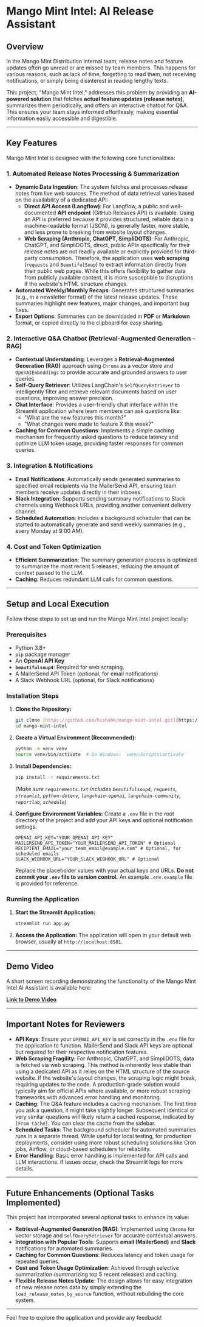 # Mango Mint Intel: AI Release Assistant

## Overview

In the Mango Mint Distribution internal team, release notes and feature updates often go unread or are missed by team members. This happens for various reasons, such as lack of time, forgetting to read them, not receiving notifications, or simply being disinterest in reading lengthy texts.

This project, "Mango Mint Intel," addresses this problem by providing an **AI-powered solution** that fetches **actual feature updates (release notes)**, summarizes them periodically, and offers an interactive chatbot for Q&A. This ensures your team stays informed effortlessly, making essential information easily accessible and digestible.

---

## Key Features

Mango Mint Intel is designed with the following core functionalities:

### 1. **Automated Release Notes Processing & Summarization**
* **Dynamic Data Ingestion**: The system fetches and processes release notes from live web sources. The method of data retrieval varies based on the availability of a dedicated API:
    * **Direct API Access (Langflow)**: For Langflow, a public and well-documented **API endpoint** (GitHub Releases API) is available. Using an API is preferred because it provides structured, reliable data in a machine-readable format (JSON), is generally faster, more stable, and less prone to breaking from website layout changes.
    * **Web Scraping (Anthropic, ChatGPT, SimpliDOTS)**: For Anthropic, ChatGPT, and SimpliDOTS, direct, public APIs specifically for their release notes are not readily available or explicitly provided for third-party consumption. Therefore, the application uses **web scraping** (`requests` and `BeautifulSoup`) to extract information directly from their public web pages. While this offers flexibility to gather data from publicly available content, it is more susceptible to disruptions if the website's HTML structure changes.
* **Automated Weekly/Monthly Recaps**: Generates structured summaries (e.g., in a newsletter format) of the latest release updates. These summaries highlight new features, major changes, and important bug fixes.
* **Export Options**: Summaries can be downloaded in **PDF** or **Markdown** format, or copied directly to the clipboard for easy sharing.

### 2. **Interactive Q&A Chatbot (Retrieval-Augmented Generation - RAG)**
* **Contextual Understanding**: Leverages a **Retrieval-Augmented Generation (RAG)** approach using `Chroma` as a vector store and `OpenAIEmbeddings` to provide accurate and grounded answers to user queries.
* **Self-Query Retriever**: Utilizes LangChain's `SelfQueryRetriever` to intelligently filter and retrieve relevant documents based on user questions, improving answer precision.
* **Chat Interface**: Provides a user-friendly chat interface within the Streamlit application where team members can ask questions like:
    * "What are the new features this month?"
    * "What changes were made to feature X this week?"
* **Caching for Common Questions**: Implements a simple caching mechanism for frequently asked questions to reduce latency and optimize LLM token usage, providing faster responses for common queries.

### 3. **Integration & Notifications**
* **Email Notifications**: Automatically sends generated summaries to specified email recipients via the MailerSend API, ensuring team members receive updates directly in their inboxes.
* **Slack Integration**: Supports sending summary notifications to Slack channels using Webhook URLs, providing another convenient delivery channel.
* **Scheduled Automation**: Includes a background scheduler that can be started to automatically generate and send weekly summaries (e.g., every Monday at 9:00 AM).

### 4. **Cost and Token Optimization**
* **Efficient Summarization**: The summary generation process is optimized to summarize the most recent 5 releases, reducing the amount of context passed to the LLM.
* **Caching**: Reduces redundant LLM calls for common questions.

---

## Setup and Local Execution

Follow these steps to set up and run the Mango Mint Intel project locally:

### Prerequisites

* Python 3.8+
* `pip` package manager
* An **OpenAI API Key**
* **`beautifulsoup4`**: Required for web scraping.
* A MailerSend API Token (optional, for email notifications)
* A Slack Webhook URL (optional, for Slack notifications)

### Installation Steps

1.  **Clone the Repository:**

    ```bash
    git clone [https://github.com/hishahk/mango-mint-intel.git](https://github.com/hishahk/mango-mint-intel.git)
    cd mango-mint-intel
    ```

2.  **Create a Virtual Environment (Recommended):**

    ```bash
    python -m venv venv
    source venv/bin/activate  # On Windows: `venv\Scripts\activate`
    ```

3.  **Install Dependencies:**

    ```bash
    pip install -r requirements.txt
    ```
    *(Make sure `requirements.txt` includes `beautifulsoup4`, `requests`, `streamlit`, `python-dotenv`, `langchain-openai`, `langchain-community`, `reportlab`, `schedule`)*

4.  **Configure Environment Variables:**
    Create a `.env` file in the root directory of the project and add your API keys and optional notification settings:

    ```env
    OPENAI_API_KEY="YOUR_OPENAI_API_KEY"
    MAILERSEND_API_TOKEN="YOUR_MAILERSEND_API_TOKEN" # Optional
    RECIPIENT_EMAIL="your_team_email@example.com" # Optional, for scheduled emails
    SLACK_WEBHOOK_URL="YOUR_SLACK_WEBHOOK_URL" # Optional
    ```
    Replace the placeholder values with your actual keys and URLs. **Do not commit your `.env` file to version control.** An example `.env.example` file is provided for reference.

### Running the Application

1.  **Start the Streamlit Application:**

    ```bash
    streamlit run app.py
    ```

2.  **Access the Application:**
    The application will open in your default web browser, usually at `http://localhost:8501`.

---

## Demo Video

A short screen recording demonstrating the functionality of the Mango Mint Intel AI Assistant is available here:

[**Link to Demo Video**](https://youtu.be/PGau6yFH1Ww)

---

## Important Notes for Reviewers

* **API Keys**: Ensure your `OPENAI_API_KEY` is set correctly in the `.env` file for the application to function. MailerSend and Slack API keys are optional but required for their respective notification features.
* **Web Scraping Fragility**: For Anthropic, ChatGPT, and SimpliDOTS, data is fetched via web scraping. This method is inherently less stable than using a dedicated API as it relies on the HTML structure of the source website. If the website's layout changes, the scraping logic might break, requiring updates to the code. A production-grade solution would typically aim for official APIs where available, or more robust scraping frameworks with advanced error handling and monitoring.
* **Caching**: The Q&A feature includes a caching mechanism. The first time you ask a question, it might take slightly longer. Subsequent identical or very similar questions will likely return a cached response, indicated by `[From Cache]`. You can clear the cache from the sidebar.
* **Scheduled Tasks**: The background scheduler for automated summaries runs in a separate thread. While useful for local testing, for production deployments, consider using more robust scheduling solutions like Cron jobs, Airflow, or cloud-based schedulers for reliability.
* **Error Handling**: Basic error handling is implemented for API calls and LLM interactions. If issues occur, check the Streamlit logs for more details.

---

## Future Enhancements (Optional Tasks Implemented)

This project has incorporated several optional tasks to enhance its value:

* **Retrieval-Augmented Generation (RAG)**: Implemented using `Chroma` for vector storage and `SelfQueryRetriever` for accurate contextual answers.
* **Integration with Popular Tools**: Supports **email (MailerSend)** and **Slack** notifications for automated summaries.
* **Caching for Common Questions**: Reduces latency and token usage for repeated queries.
* **Cost and Token Usage Optimization**: Achieved through selective summarization (summarizing top 5 recent releases) and caching.
* **Flexible Release Notes Update**: The design allows for easy integration of new release notes data by simply extending the `load_release_notes_by_source` function, without rebuilding the core system.

---

Feel free to explore the application and provide any feedback!